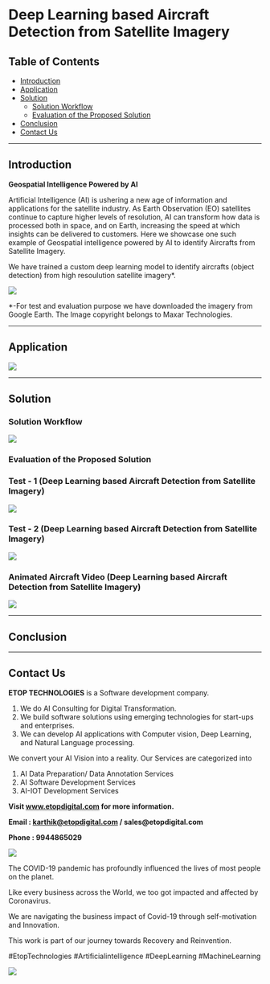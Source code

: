 # Deep Learning based Aircraft Detection from Satellite Imagery

## Table of Contents ##

* [Introduction](https://github.com/Karthikkannan-AI/Deep-Learning-based-Aircraft-Detection-from-satellite-imagery/blob/main/README.md#introduction)
* [Application](https://github.com/Karthikkannan-AI/Deep-Learning-based-Aircraft-Detection-from-satellite-imagery#application)
* [Solution](https://github.com/Karthikkannan-AI/Deep-Learning-based-Aircraft-Detection-from-satellite-imagery#solution)
  * [Solution Workflow](https://github.com/Karthikkannan-AI/Deep-Learning-based-Aircraft-Detection-from-satellite-imagery#solution-workflow)
  * [Evaluation of the Proposed Solution](https://github.com/Karthikkannan-AI/Deep-Learning-based-Aircraft-Detection-from-satellite-imagery#evaluation-of-the-proposed-solution)
* [Conclusion](https://github.com/Karthikkannan-AI/Deep-Learning-based-Aircraft-Detection-from-satellite-imagery#conclusion)
* [Contact Us](https://github.com/Karthikkannan-AI/Deep-Learning-based-Aircraft-Detection-from-satellite-imagery#contact-us)

- - - -

## Introduction  ##

__Geospatial Intelligence Powered by AI__ 

Artificial Intelligence (AI) is ushering a new age of information and applications for the satellite industry. 
As Earth Observation (EO) satellites continue to capture higher levels of resolution, AI can transform how data is processed both in space, and on Earth, increasing the speed at which insights can be delivered to customers. 
Here we showcase one such example of Geospatial intelligence powered by AI to identify Aircrafts from Satellite Imagery.

We have trained a custom deep learning model to identify aircrafts (object detection) from high resoulution satellite imagery*.

<img src="https://github.com/Karthikkannan-AI/Deep-Learning-based-Aircraft-Detection-from-satellite-imagery/blob/main/resources/Introduction.jpeg?raw=true">

*-For test and evaluation purpose we have downloaded the imagery from Google Earth. The Image copyright belongs to Maxar Technologies.



- - - -

## Application  ##



<img src="https://github.com/Karthikkannan-AI/Deep-Learning-based-Aircraft-Detection-from-satellite-imagery/blob/main/resources/Application.jpeg?raw=true">

- - - -

## Solution  ##

### Solution Workflow  ###



<img src="https://github.com/Karthikkannan-AI/Deep-Learning-based-Aircraft-Detection-from-satellite-imagery/blob/main/resources/Solution%20Workflow.jpeg?raw=true">

### Evaluation of the Proposed Solution ###

### Test - 1 (Deep Learning based Aircraft Detection from Satellite Imagery) ###

<img src="https://github.com/Karthikkannan-AI/Deep-Learning-based-Aircraft-Detection-from-satellite-imagery/blob/main/resources/Aircraft1.jpg?raw=true">

### Test - 2 (Deep Learning based Aircraft Detection from Satellite Imagery) ###

<img src="https://github.com/Karthikkannan-AI/Deep-Learning-based-Aircraft-Detection-from-satellite-imagery/blob/main/resources/Aircraft2.jpg?raw=true">

### Animated Aircraft Video (Deep Learning based Aircraft Detection from Satellite Imagery) ###

<a href="https://youtu.be/VmhMHKb-OPc" target="_blank"><img src="https://github.com/Karthikkannan-AI/Deep-Learning-based-Aircraft-Detection-from-satellite-imagery/blob/main/resources/Animated%20Aircraft%20Video.png?raw=true"/></a> 

- - - -

## Conclusion ##



- - - -

## Contact Us ##

__ETOP TECHNOLOGIES__ is a Software development company. 
1. We do AI Consulting for Digital Transformation.
2. We build software solutions using emerging technologies for start-ups and enterprises. 
3. We can develop AI applications with Computer vision, Deep Learning, and Natural Language processing.

We convert your AI Vision into a reality. Our Services are categorized into 
1. AI Data Preparation/ Data Annotation Services 
2. AI Software Development Services 
3. AI-IOT Development Services

__Visit www.etopdigital.com for more information.__

__Email : karthik@etopdigital.com / sales@etopdigital.com__
          
__Phone : 9944865029__

<img src="https://github.com/Karthikkannan-AI/Deep-Learning-based-Aircraft-Detection-from-satellite-imagery/blob/main/resources/About%20ETOP%20Technologies_Github.png?raw=true">

The COVID-19 pandemic has profoundly influenced the lives of most people on the planet.

Like every business across the World, we too got impacted and affected by Coronavirus.

We are navigating the business impact of Covid-19 through self-motivation and Innovation.

This work is part of our journey towards Recovery and Reinvention.

#EtopTechnologies #Artificialintelligence #DeepLearning #MachineLearning


<img src="https://github.com/Karthikkannan-AI/Deep-Learning-based-Aircraft-Detection-from-satellite-imagery/blob/main/resources/CoronaPandemic.jpeg?raw=true">
